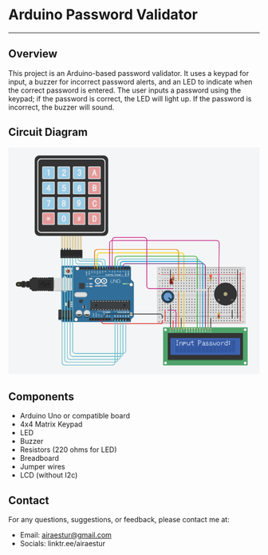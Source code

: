 # Arduino Password Validator
----------
## Overview
This project is an Arduino-based password validator. It uses a keypad for input, a buzzer for incorrect password alerts, and an LED to indicate when the correct password is entered. The user inputs a password using the keypad; if the password is correct, the LED will light up. If the password is incorrect, the buzzer will sound.

## Circuit Diagram
![Circuit Diagram](PasswordValidator.png)

## Components
- Arduino Uno or compatible board
- 4x4 Matrix Keypad
- LED
- Buzzer
- Resistors (220 ohms for LED)
- Breadboard
- Jumper wires
- LCD (without I2c)

## Contact
For any questions, suggestions, or feedback, please contact me at:
- Email: airaestur@gmail.com
- Socials: linktr.ee/airaestur
